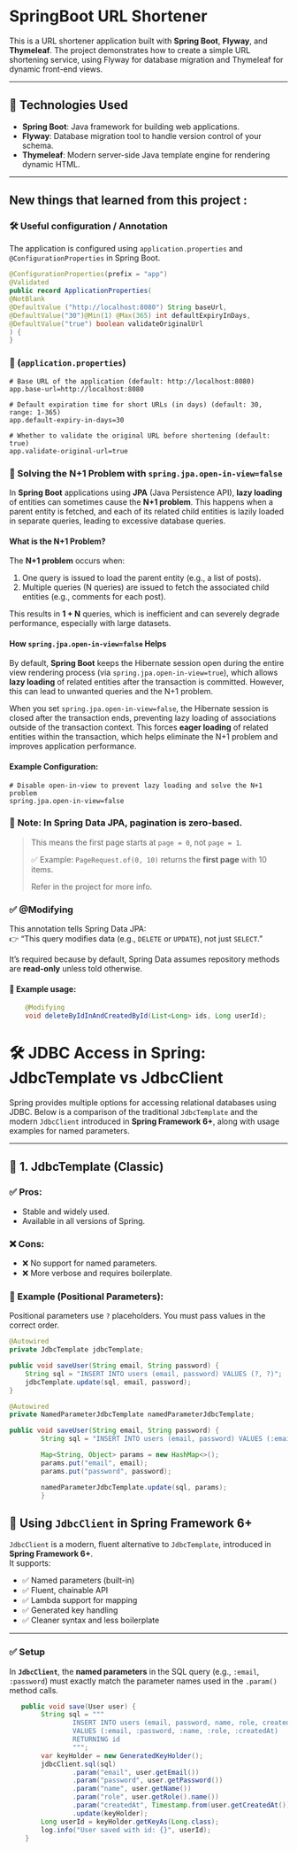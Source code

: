 # SpringBoot URL Shortener

This is a URL shortener application built with **Spring Boot**, **Flyway**, and **Thymeleaf**. The project demonstrates how to create a simple URL shortening service, using Flyway for database migration and Thymeleaf for dynamic front-end views.

---

## 🚀 Technologies Used

- **Spring Boot**: Java framework for building web applications.
- **Flyway**: Database migration tool to handle version control of your schema.
- **Thymeleaf**: Modern server-side Java template engine for rendering dynamic HTML.

---

## New things that learned from this project :

### 🛠️ Useful configuration / Annotation

The application is configured using `application.properties` and `@ConfigurationProperties` in Spring Boot.
``` java
@ConfigurationProperties(prefix = "app")
@Validated
public record ApplicationProperties(
@NotBlank
@DefaultValue ("http://localhost:8080") String baseUrl,
@DefaultValue("30")@Min(1) @Max(365) int defaultExpiryInDays,
@DefaultValue("true") boolean validateOriginalUrl
) {
}
```
### 📝  (`application.properties`)

```properties
# Base URL of the application (default: http://localhost:8080)
app.base-url=http://localhost:8080

# Default expiration time for short URLs (in days) (default: 30, range: 1-365)
app.default-expiry-in-days=30

# Whether to validate the original URL before shortening (default: true)
app.validate-original-url=true
```

### 📌 Solving the N+1 Problem with  `spring.jpa.open-in-view=false`

In **Spring Boot** applications using **JPA** (Java Persistence API), **lazy loading** of entities can sometimes cause the **N+1 problem**. This happens when a parent entity is fetched, and each of its related child entities is lazily loaded in separate queries, leading to excessive database queries.

####  What is the N+1 Problem?

The **N+1 problem** occurs when:

1. One query is issued to load the parent entity (e.g., a list of posts).
2. Multiple queries (N queries) are issued to fetch the associated child entities (e.g., comments for each post).

This results in **1 + N** queries, which is inefficient and can severely degrade performance, especially with large datasets.

#### How `spring.jpa.open-in-view=false` Helps

By default, **Spring Boot** keeps the Hibernate session open during the entire view rendering process (via `spring.jpa.open-in-view=true`), which allows **lazy loading** of related entities after the transaction is committed. However, this can lead to unwanted queries and the N+1 problem.

When you set `spring.jpa.open-in-view=false`, the Hibernate session is closed after the transaction ends, preventing lazy loading of associations outside of the transaction context. This forces **eager loading** of related entities within the transaction, which helps eliminate the N+1 problem and improves application performance.

#### Example Configuration:

```properties
# Disable open-in-view to prevent lazy loading and solve the N+1 problem
spring.jpa.open-in-view=false

```
### 📌 **Note:** In Spring Data JPA, pagination is **zero-based**.  

> This means the first page starts at `page = 0`, not `page = 1`.
> 
> ✅ Example: `PageRequest.of(0, 10)` returns the **first page** with 10 items.
> 
> Refer in the project for more info.
> 
### ✅ @Modifying


This annotation tells Spring Data JPA:  
👉 “This query modifies data (e.g., `DELETE` or `UPDATE`), not just `SELECT`.”

It’s required because by default, Spring Data assumes repository methods are **read-only** unless told otherwise.

#### 🔧 Example usage:

```java
    @Modifying
    void deleteByIdInAndCreatedById(List<Long> ids, Long userId);
```


# 🛠 JDBC Access in Spring: JdbcTemplate vs JdbcClient

Spring provides multiple options for accessing relational databases using JDBC. Below is a comparison of the traditional `JdbcTemplate` and the modern `JdbcClient` introduced in **Spring Framework 6+**, along with usage examples for named parameters.

---

## 📌 1. JdbcTemplate (Classic)

### ✅ Pros:
- Stable and widely used.
- Available in all versions of Spring.

### ❌ Cons:
- ❌ No support for named parameters.
- ❌ More verbose and requires boilerplate.

### 🔧 Example (Positional Parameters):

Positional parameters use `?` placeholders. You must pass values in the correct order.

```java
@Autowired
private JdbcTemplate jdbcTemplate;

public void saveUser(String email, String password) {
    String sql = "INSERT INTO users (email, password) VALUES (?, ?)";
    jdbcTemplate.update(sql, email, password);
}

@Autowired
private NamedParameterJdbcTemplate namedParameterJdbcTemplate;

public void saveUser(String email, String password) {
        String sql = "INSERT INTO users (email, password) VALUES (:email, :password)";

        Map<String, Object> params = new HashMap<>();
        params.put("email", email);
        params.put("password", password);

        namedParameterJdbcTemplate.update(sql, params);
        }
```
## 🚀 Using `JdbcClient` in Spring Framework 6+

`JdbcClient` is a modern, fluent alternative to `JdbcTemplate`, introduced in **Spring Framework 6+**.  
It supports:

- ✅ Named parameters (built-in)
- ✅ Fluent, chainable API
- ✅ Lambda support for mapping
- ✅ Generated key handling
- ✅ Cleaner syntax and less boilerplate

---

### ✅ Setup
In **`JdbcClient`**, the **named parameters** in the SQL query (e.g., `:email`, `:password`) must exactly match the parameter names used in the `.param()` method calls.

```java
   public void save(User user) {
        String sql = """
                INSERT INTO users (email, password, name, role, created_at)
                VALUES (:email, :password, :name, :role, :createdAt)
                RETURNING id
                """;
        var keyHolder = new GeneratedKeyHolder();
        jdbcClient.sql(sql)
                .param("email", user.getEmail())
                .param("password", user.getPassword())
                .param("name", user.getName())
                .param("role", user.getRole().name())
                .param("createdAt", Timestamp.from(user.getCreatedAt()))
                .update(keyHolder);
        Long userId = keyHolder.getKeyAs(Long.class);
        log.info("User saved with id: {}", userId);
    }
```


